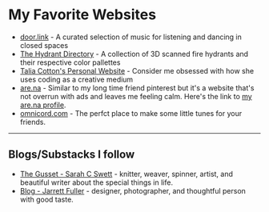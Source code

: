 # My Favorite Websites

- [door.link](https://www.door.link/) - A curated selection of music for listening and dancing in closed spaces
- [The Hydrant Directory](https://www.dayroselane.com/hydrants) - A collection of 3D scanned fire hydrants and their respective color pallettes
- [Talia Cotton's Personal Website](https://taliacotton.com/) - Consider me obsessed with how she uses coding as a creative medium
- [are.na](https://www.are.na/) - Similar to my long time friend pinterest but it's a website that's not overrun with ads and leaves me feeling calm. Here's the link to [my are.na profile](https://www.are.na/gisele-fox/channels).
- [omnicord.com](https://onlineomnichord.com/) - The perfct place to make some little tunes for your friends.

---

## Blogs/Substacks I follow
- [The Gusset - Sarah C Swett](https://sarahcswett.substack.com/) - knitter, weaver, spinner, artist, and beautiful writer about the special things in life.
- [Blog - Jarrett Fuller](https://www.jarrettfuller.blog/) - designer, photographer, and thoughtful person with good taste.